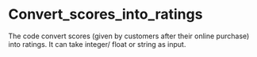 # Convert_scores_into_ratings
The code convert scores (given by customers after their online purchase) into ratings. It can take integer/ float or string as input.
